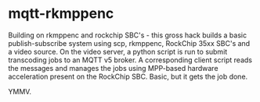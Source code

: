 # mqtt-rkmppenc

Building on rkmppenc and rockchip SBC's - this gross hack builds a basic publish-subscribe system using scp, rkmppenc, RockChip 35xx SBC's and a video source. On the video server, a python script is run to submit transcoding jobs to an MQTT v5 broker. A corresponding client
script reads the messages and manages the jobs using MPP-based hardware acceleration present on the RockChip SBC. Basic, but it gets the job done.

YMMV.

